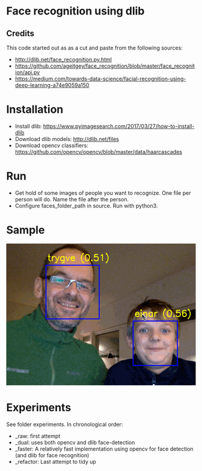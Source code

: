 # Face recognition using dlib

## Credits 
This code started out as as a cut and paste from the following sources:

- http://dlib.net/face_recognition.py.html
- https://github.com/ageitgey/face_recognition/blob/master/face_recognition/api.py
- https://medium.com/towards-data-science/facial-recognition-using-deep-learning-a74e9059a150


# Installation

* Install dlib: https://www.pyimagesearch.com/2017/03/27/how-to-install-dlib
* Download dlib models:  http://dlib.net/files
* Download opencv classifiers:  https://github.com/opencv/opencv/blob/master/data/haarcascades

# Run
* Get hold of some images of people you want to recognize. One file per person will do. Name the file after the person. 
* Configure faces_folder_path in source. Run with python3.


# Sample
![Trygve og Einar](trygve-og-einar.gif "Trygve og Einar")

# Experiments
See folder experiments. In chronological order:
* _raw: first attempt
* _dual: uses both opencv and dlib face-detection
* _faster: A relatively fast implementation using opencv for face detection (and dlib for face recognition)
* _refactor: Last attempt to tidy up
 
